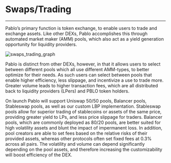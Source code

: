 # Swaps/Trading

---

Pablo’s primary function is token exchange, to enable users to trade and exchange assets. Like other DEXs, Pablo 
accomplishes this through automated market maker (AMM) pools, which also act as a yield generation opportunity for 
liquidity providers.


![swaps_trading_graph](/img/products/pablo/swaps-trading-graph.png)


Pablo is distinct from other DEXs, however, in that it allows users to select between different pools which all use 
different AMM-types, to better optimize for their needs. As such users can select between pools that enable higher 
efficiency, less slippage, and incentivize a use to trade more. Greater volume leads to higher transaction fees, which 
are all distributed back to liquidity providers (LPers) and PBLO token holders.

On launch Pablo will support Uniswap 50/50 pools, Balancer pools, Stableswap pools, as well as our custom LBP 
implementation. Stableswap pools allow for superior trading of stablecoins or assets of the same price, providing 
greater yield to LPs, and less price slippage for traders.  Balancer pools, which are commonly deployed as 80/20 pools, 
are better suited for high volatility assets and blunt the impact of impermanent loss. In addition, pool creators are 
able to set fees based on the relative risks of their provided assets, whereas other protocols often set fixed fees at 
0.3% across all pairs. The volatility and volume can depend significantly depending on the pool assets, and therefore 
increasing the customizability will boost efficiency of the DEX.
